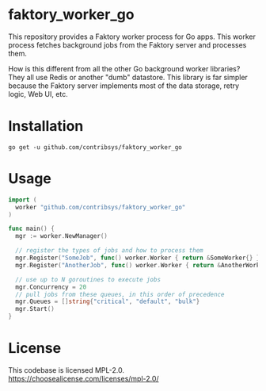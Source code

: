 # faktory_worker_go

This repository provides a Faktory worker process for Go apps.  This
worker process fetches background jobs from the Faktory server and processes them.

How is this different from all the other Go background worker libraries?
They all use Redis or another "dumb" datastore.  This library is far
simpler because the Faktory server implements most of the data storage, retry logic,
Web UI, etc.

# Installation

```
go get -u github.com/contribsys/faktory_worker_go
```

# Usage

```go
import (
  worker "github.com/contribsys/faktory_worker_go"
)

func main() {
  mgr := worker.NewManager()

  // register the types of jobs and how to process them
  mgr.Register("SomeJob", func() worker.Worker { return &SomeWorker{} })
  mgr.Register("AnotherJob", func() worker.Worker { return &AnotherWorker{} })

  // use up to N goroutines to execute jobs
  mgr.Concurrency = 20
  // pull jobs from these queues, in this order of precedence
  mgr.Queues = []string{"critical", "default", "bulk"}
  mgr.Start()
}
```

# License

This codebase is licensed MPL-2.0. https://choosealicense.com/licenses/mpl-2.0/
